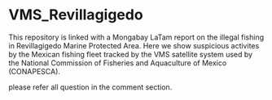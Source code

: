 # VMS_Revillagigedo

This repository is linked with a Mongabay LaTam report on the illegal fishing in Revillagigedo Marine Protected Area. 
Here we show suspicious activites by the Mexican fishing fleet tracked by the VMS satellite system used by the National Commission of Fisheries and Aquaculture of Mexico (CONAPESCA).

please refer all question in the comment section. 
